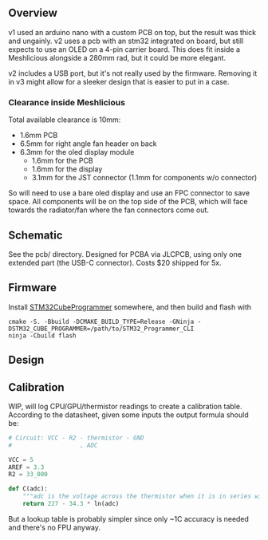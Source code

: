 ## Overview
v1 used an arduino nano with a custom PCB on top, but the result was thick and ungainly. v2 uses a pcb with an stm32 integrated on board,
but still expects to use an OLED on a 4-pin carrier board. This does fit inside a Meshlicious alongside a 280mm rad, but it could be more elegant.

v2 includes a USB port, but it's not really used by the firmware. Removing it in v3 might allow for a sleeker design that is easier to put in a case.

### Clearance inside Meshlicious
Total available clearance is 10mm:

* 1.6mm PCB
* 6.5mm for right angle fan header on back
* 6.3mm for the oled display module
    * 1.6mm for the PCB
    * 1.6mm for the display
    * 3.1mm for the JST connector (1.1mm for components w/o connector)

So will need to use a bare oled display and use an FPC connector to save space.
All components will be on the top side of the PCB, which will face towards the
radiator/fan where the fan connectors come out.


## Schematic

See the pcb/ directory. Designed for PCBA via JLCPCB, using only one extended part (the USB-C connector). Costs $20 shipped for 5x.

## Firmware

Install [STM32CubeProgrammer](https://www.st.com/en/development-tools/stm32cubeprog.html) somewhere, and then build and flash with
```
cmake -S. -Bbuild -DCMAKE_BUILD_TYPE=Release -GNinja -DSTM32_CUBE_PROGRAMMER=/path/to/STM32_Programmer_CLI
ninja -Cbuild flash
```

## Design

## Calibration

WIP, will log CPU/GPU/thermistor readings to create a calibration table.  According to the datasheet,
given some inputs the output formula should be:

```py
# Circuit: VCC - R2 - thermistor - GND
#                   ⌞ ADC

VCC = 5
AREF = 3.3
R2 = 33_000

def C(adc):
    """adc is the voltage across the thermistor when it is in series with R2, where 0=0V and 1024=AREF."""
    return 227 - 34.3 * ln(adc)
```

But a lookup table is probably simpler since only ~1C accuracy is needed and there's no FPU anyway.
